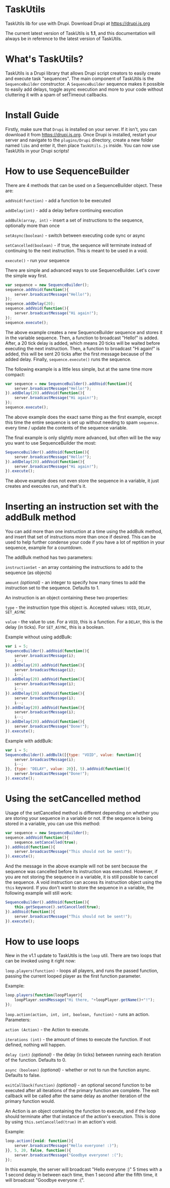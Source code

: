 # TaskUtils
TaskUtils lib for use with Drupi. Download Drupi at https://drupi.js.org

The current latest version of TaskUtils is **1.1**, and this documentation will always be in reference to the latest version of TaskUtils.

# What's TaskUtils?
TaskUtils is a Drupi library that allows Drupi script creators to easily create and execute task "sequences". The main component of TaskUtils is the `SequenceBuilder` constructor. A `SequenceBuilder` sequence makes it possible to easily add delays, toggle async execution and more to your code without cluttering it with a spam of setTimeout callbacks.

# Install Guide
Firstly, make sure that `Drupi` is installed on your server. If it isn't, you can download it from https://drupi.js.org. Once Drupi is installed, restart your server and navigate to the `plugins/Drupi` directory, create a new folder named `libs` and enter it, then place `TaskUtils.js` inside. You can now use TaskUtils in your Drupi scripts!

# How to use SequenceBuilder

There are 4 methods that can be used on a SequenceBuilder object. These are:

`addVoid(function)` - add a function to be executed

`addDelay(int)` - add a delay before continuing execution

`addBulk(array, int)` - insert a set of instructions to the sequence, optionally more than once

`setAsync(boolean)` - switch between executing code sync or async

`setCancelled(boolean)` - if true, the sequence will terminate instead of continuing to the next instruction. This is meant to be used in a void.

`execute()` - run your sequence

There are simple and advanced ways to use SequenceBuilder. Let's cover the simple way first.

```js
var sequence = new SequenceBuilder();
sequence.addVoid(function(){
    server.broadcastMessage("Hello!");
});
sequence.addDelay(20);
sequence.addVoid(function(){
    server.broadcastMessage("Hi again!");
});
sequence.execute();
```

The above example creates a new SequenceBuilder sequence and stores it in the variable sequence. Then, a function to broadcast "Hello!" is added. After, a 20 tick delay is added, which means 20 ticks will be waited before executing the next instruction. Then, a function to broadcast "Hi again!" is added, this will be sent 20 ticks after the first message because of the added delay. Finally, `sequence.execute()` runs the sequence.

The following example is a little less simple, but at the same time more compact:

```js
var sequence = new SequenceBuilder().addVoid(function(){
    server.broadcastMessage("Hello!");
}).addDelay(20).addVoid(function(){
    server.broadcastMessage("Hi again!");
});
sequence.execute();
```

The above example does the exact same thing as the first example, except this time the entire sequence is set up without needing to spam `sequence.` every time / update the contents of the sequence variable.

The final example is only slightly more advanced, but often will be the way you want to use SequenceBuilder the most:

```js
SequenceBuilder().addVoid(function(){
    server.broadcastMessage("Hello!");
}).addDelay(20).addVoid(function(){
    server.broadcastMessage("Hi again!");
}).execute();
```

The above example does not even store the sequence in a variable, it just creates and executes run, and that's it.

# Inserting an instruction set with the addBulk method

You can add more than one instruction at a time using the addBulk method, and insert that set of instructions more than once if desired. This can be used to help further condense your code if you have a lot of reptition in your sequence, example for a countdown.

The addBulk method has two parameters:

`instructionSet` - an array containing the instructions to add to the sequence (as objects)

`amount` *(optional)* - an integer to specify how many times to add the instruction set to the sequence. Defaults to 1.

An instruction is an object containing these two properties:

`type` - the instruction type this object is. Accepted values: `VOID`, `DELAY`, `SET_ASYNC`

`value` - the value to use. For a `VOID`, this is a function. For a `DELAY`, this is the delay (in ticks). For `SET_ASYNC`, this is a boolean.

Example without using addBulk:

```js
var i = 5;
SequenceBuilder().addVoid(function(){
    server.broadcastMessage(i);
    i--;
}).addDelay(20).addVoid(function(){
    server.broadcastMessage(i);
    i--;
}).addDelay(20).addVoid(function(){
    server.broadcastMessage(i);
    i--;
}).addDelay(20).addVoid(function(){
    server.broadcastMessage(i);
    i--;
}).addDelay(20).addVoid(function(){
    server.broadcastMessage(i);
    i--;
}).addDelay(20).addVoid(function(){
    server.broadcastMessage("Done!");
}).execute();
```

Example with addBulk:

```js
var i = 5;
SequenceBuilder().addBulk([{type: "VOID", value: function(){
    server.broadcastMessage(i);
    i--;
}}, {type: "DELAY", value: 20}], 5).addVoid(function(){
    server.broadcastMessage("Done!");
}).execute();
```

# Using the setCancelled method

Usage of the setCancelled method is different depending on whether you are storing your sequence in a variable or not. If the sequence is being stored in a variable, you can use this method:

```js
var sequence = new SequenceBuilder();
sequence.addVoid(function(){
    sequence.setCancelled(true);
}).addVoid(function(){
    server.broadcastMessage("This should not be sent!");
}).execute();
```

And the message in the above example will not be sent because the sequence was cancelled before its instruction was executed. However, if you are not storing the sequence in a variable, it is still possible to cancel the sequence. A void instruction can access its instruction object using the `this` keyword. If you don't want to store the sequence in a variable, the following example will still work:

```js
SequenceBuilder().addVoid(function(){
    this.getSequence().setCancelled(true);
}).addVoid(function(){
    server.broadcastMessage("This should not be sent!");
}).execute();
```

# How to use loops

New in the v1.1 update to TaskUtils is the `loop` util. There are two loops that can be invoked using it right now:

`loop.players(function)` - loops all players, and runs the passed function, passing the current looped player as the first function parameter.

Example:

```js
loop.players(function(loopPlayer){
    loopPlayer.sendMessage("Hi there, "+loopPlayer.getName()+"!");
});
```

`loop.action(action, int, int, boolean, function)` - runs an action. Parameters:

`action (Action)` - the Action to execute.

`iterations (int)` - the amount of times to execute the function. If not defined, nothing will happen.

`delay (int)` *(optional)* - the delay (in ticks) between running each iteration of the function. Defaults to 0.

`async (boolean)` *(optional)* - whether or not to run the function async. Defaults to false.

`exitCallback(function)` *(optional)* - an optional second function to be executed after all iterations of the primary function are complete. The exit callback will be called after the same delay as another iteration of the primary function would.

An Action is an object containing the function to execute, and if the loop should terminate after that instance of the action's execution. This is done by using `this.setCancelled(true)` in an action's void.

Example:

```js
loop.action({void: function(){
    server.broadcastMessage("Hello everyone! :)");
}}, 5, 20, false, function(){
    server.broadcastMessage("Goodbye everyone! :(");
});
```

In this example, the server will broadcast "Hello everyone :)" 5 times with a 1 second delay in between each time, then 1 second after the fifth time, it will broadcast "Goodbye everyone :(".
